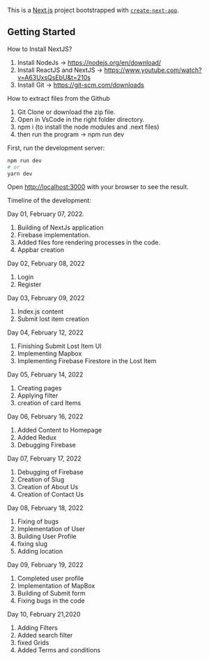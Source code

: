This is a [Next.js](https://nextjs.org/) project bootstrapped with [`create-next-app`](https://github.com/vercel/next.js/tree/canary/packages/create-next-app).

## Getting Started


How to Install NextJS?
1. Install NodeJs -> https://nodejs.org/en/download/
2. Install ReactJS and NextJS -> https://www.youtube.com/watch?v=A63UxsQsEbU&t=210s
3. Install Git -> https://git-scm.com/downloads

How to extract files from the Github
1. Git Clone or download the zip file.
2. Open in VsCode in the right folder directory.
3. npm i  (to install the node modules and .next files)
4. then run the program -> npm run dev

First, run the development server:

```bash
npm run dev
# or
yarn dev
```

Open [http://localhost:3000](http://localhost:3000) with your browser to see the result.

Timeline of the development:

Day 01, February 07, 2022.
1. Building of NextJs application
2. Firebase implementation.
3. Added files fore rendering processes in the code.
4. Appbar creation

Day 02, February 08, 2022
1. Login
2. Register

Day 03, February 09, 2022
1. Index.js content
2. Submit lost item creation

Day 04, February 12, 2022
1. Finishing Submit Lost Item UI
2. Implementing Mapbox 
3. Implementing Firebase Firestore in the Lost Item

Day 05, February 14, 2022
1. Creating pages
2. Applying filter
3. creation of card Items

Day 06, February 16, 2022
1. Added Content to Homepage
2. Added Redux
3. Debugging Firebase

Day 07, February 17, 2022
1. Debugging of Firebase
2. Creation of Slug
3. Creation of About Us
4. Creation of Contact Us

Day 08, February 18, 2022
1. Fixing of bugs
2. Implementation of User
3. Building User Profile
4. fixing slug 
5. Adding location

Day 09, February 19, 2022
1. Completed user profile
2. Implementation of MapBox
3. Building of Submit form
4. Fixing bugs in the code

Day 10, February 21,2020
1. Adding Filters
2. Added search filter
3. fixed Grids
4. Added Terms and conditions